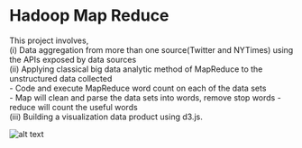 # Hadoop Map Reduce

This project involves,  
(i) Data aggregation from more than one source(Twitter and NYTimes) using the APIs exposed by data sources  
(ii) Applying classical big data analytic method of MapReduce to the unstructured data collected  
      - Code and execute MapReduce word count on each of the data sets  
      - Map will clean and parse the data sets into words, remove stop words
      - reduce will count the useful words  
(iii) Building a visualization data product using d3.js.  

![alt text](https://github.com/tejas1704/Hadoop/blob/master/Website/img/image.jpg)
